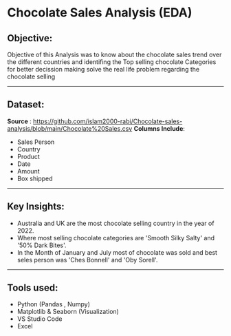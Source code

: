 # Chocolate Sales Analysis (EDA)
## Objective:
Objective of this Analysis was to know about the chocolate sales trend over the different countries and identifing the Top selling chocolate Categories for better decission making solve the real life problem regarding the chocolate selling

---
## Dataset:
 **Source** : https://github.com/islam2000-rabi/Chocolate-sales-analysis/blob/main/Chocolate%20Sales.csv
  **Columns Include**: 
   - Sales Person
   - Country
   - Product
   - Date 
   - Amount 
   - Box shipped

---
## Key Insights:
 -  Australia and UK are the most chocolate selling country in the  year of 2022.
 -  Where most selling chocolate categories are 'Smooth Silky Salty' and '50% Dark Bites'.
 -  In the Month of January and July most of chocolate was sold and best seles person was 'Ches Bonnell' and 'Oby Sorell'.

---
## Tools used:
 - Python (Pandas , Numpy)
 - Matplotlib & Seaborn (Visualization)
 - VS Studio Code
 - Excel
